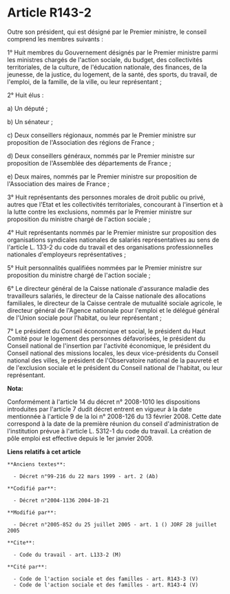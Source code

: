 # Article R143-2

Outre son président, qui est désigné par le Premier ministre, le conseil comprend les membres suivants :

1° Huit membres du Gouvernement désignés par le Premier ministre parmi les ministres chargés de l'action sociale, du budget,
des collectivités territoriales, de la culture, de l'éducation nationale, des finances, de la jeunesse, de la justice, du
logement, de la santé, des sports, du travail, de l'emploi, de la famille, de la ville, ou leur représentant ;

2° Huit élus :

a) Un député ;

b) Un sénateur ;

c) Deux conseillers régionaux, nommés par le Premier ministre sur proposition de l'Association des régions de France ;

d) Deux conseillers généraux, nommés par le Premier ministre sur proposition de l'Assemblée des départements de France ;

e) Deux maires, nommés par le Premier ministre sur proposition de l'Association des maires de France ;

3° Huit représentants des personnes morales de droit public ou privé, autres que l'Etat et les collectivités territoriales,
concourant à l'insertion et à la lutte contre les exclusions, nommés par le Premier ministre sur proposition du ministre
chargé de l'action sociale ;

4° Huit représentants nommés par le Premier ministre sur proposition des organisations syndicales nationales de salariés
représentatives au sens de l'article L. 133-2 du code du travail et des organisations professionnelles nationales
d'employeurs représentatives ;

5° Huit personnalités qualifiées nommées par le Premier ministre sur proposition du ministre chargé de l'action sociale ;

6° Le directeur général de la Caisse nationale d'assurance maladie des travailleurs salariés, le directeur de la Caisse
nationale des allocations familiales, le directeur de la Caisse centrale de mutualité sociale agricole, le directeur général
de l'Agence nationale pour l'emploi et le délégué général de l'Union sociale pour l'habitat, ou leur représentant ;

7° Le président du Conseil économique et social, le président du Haut Comité pour le logement des personnes défavorisées, le
président du Conseil national de l'insertion par l'activité économique, le président du Conseil national des missions
locales, les deux vice-présidents du Conseil national des villes, le président de l'Observatoire national de la pauvreté et
de l'exclusion sociale et le président du Conseil national de l'habitat, ou leur représentant.

**Nota:**

Conformément à l'article 14 du décret n° 2008-1010 les dispositions introduites par l'article 7 dudit décret entrent en
vigueur à la date mentionnée à l'article 9 de la loi n° 2008-126 du 13 février 2008. Cette date correspond à la date de la
première réunion du conseil d'administration de l'institution prévue à l'article L. 5312-1 du code du travail. La création de
pôle emploi est effective depuis le 1er janvier 2009.

**Liens relatifs à cet article**

	**Anciens textes**:

	  - Décret n°99-216 du 22 mars 1999 - art. 2 (Ab)

	**Codifié par**:

	  - Décret n°2004-1136 2004-10-21

	**Modifié par**:

	  - Décret n°2005-852 du 25 juillet 2005 - art. 1 () JORF 28 juillet 2005

	**Cite**:

	  - Code du travail - art. L133-2 (M)

	**Cité par**:

	  - Code de l'action sociale et des familles - art. R143-3 (V)
	  - Code de l'action sociale et des familles - art. R143-4 (V)
